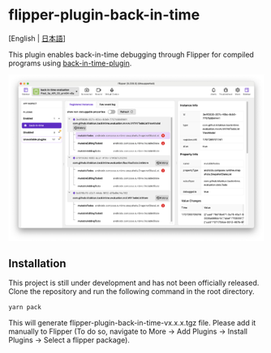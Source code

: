 # flipper-plugin-back-in-time

[English | [日本語](README-ja.md)]

This plugin enables back-in-time debugging through Flipper for compiled programs
using [back-in-time-plugin](https://github.com/kitakkun/back-in-time-plugin).

![screenshot](docs/assets/main-screenshot.png)

## Installation

This project is still under development and has not been officially released.
Clone the repository and run the following command in the root directory.

```sh
yarn pack
```

This will generate flipper-plugin-back-in-time-vx.x.x.tgz file.
Please add it manually to Flipper (To do so, navigate to More -> Add Plugins -> Install Plugins -> Select a flipper
package).
